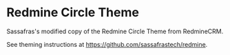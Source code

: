 # Redmine Circle Theme

Sassafras's modified copy of the Redmine Circle Theme from RedmineCRM.

See theming instructions at <https://github.com/sassafrastech/redmine>.
